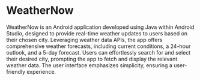 # WeatherNow
WeatherNow is an Android application developed using Java within Android Studio, designed to provide real-time weather updates to users based on their chosen city. Leveraging weather data APIs, the app offers comprehensive weather forecasts, including current conditions, a 24-hour outlook, and a 5-day forecast. Users can effortlessly search for and select their desired city, prompting the app to fetch and display the relevant weather data. The user interface emphasizes simplicity, ensuring a user-friendly experience.

